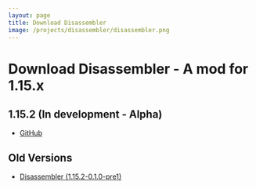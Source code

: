 ```yaml
---
layout: page
title: Download Disassembler
image: /projects/disassembler/disassembler.png
---
```

# Download Disassembler - A mod for 1.15.x

## 1.15.2 (In development - Alpha)
- [GitHub](https://github.com/kman3107/Disassembler/releases/download/1.15.2-0.1.0-pre2/Disassembler-1.15.2-0.1.0-pre2.jar)

## Old Versions
- [Disassembler (1.15.2-0.1.0-pre1)](/projects/disassembler/download/old/Disassembler-1.15.2-0.1.0-pre1.jar)
